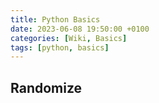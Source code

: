 ```yaml
---
title: Python Basics
date: 2023-06-08 19:50:00 +0100
categories: [Wiki, Basics]
tags: [python, basics]
---
```



## Randomize